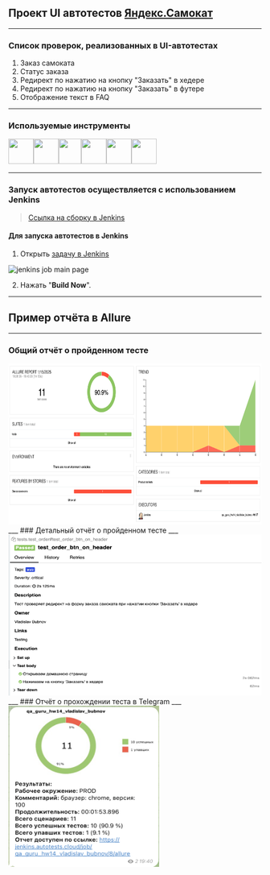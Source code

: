 ## Проект UI автотестов <a target="_blank" href="https://qa-scooter.praktikum-services.ru ">Яндекс.Самокат</a>
___
### Список проверок, реализованных в UI-автотестах
1. Заказ самоката
2. Статус заказа
3. Редирект по нажатию на кнопку "Заказать" в хедере
4. Редирект по нажатию на кнопку "Заказать" в футере
5. Отображение текст в FAQ 
___
### Используемые инструменты
<img src="https://upload.wikimedia.org/wikipedia/commons/thumb/c/c3/Python-logo-notext.svg/1200px-Python-logo-notext.svg.png" height="50" width="50" /><img src="https://testirovshik.com/wp-content/uploads/2023/06/selenium-logo.png" height="50" width="50" /><img src="https://upload.wikimedia.org/wikipedia/commons/thumb/e/e9/Jenkins_logo.svg/1483px-Jenkins_logo.svg.png" height="50" width="45" /><img src="https://avatars.githubusercontent.com/u/5879127?s=200&v=4" height="50" width="50" /><img src="https://upload.wikimedia.org/wikipedia/commons/thumb/5/5c/Telegram_Messenger.png/800px-Telegram_Messenger.png" height="50" width="50" /><img src="https://aerokube.com/img/aerokube_logo.svg" height="50" width="50" />

___
### Запуск автотестов осуществляется с использованием Jenkins
> [Ссылка на сборку в Jenkins](https://jenkins.autotests.cloud/job/Slinkov_online_market_ui_autotests/)

#### Для запуска автотестов в Jenkins
1. Открыть [задачу в Jenkins](https://jenkins.autotests.cloud/job/Slinkov_online_market_ui_autotests/)

![jenkins job main page](pictures/Jenkins_job_main_page.jpg)

2. Нажать "**Build Now**".

---
## Пример отчёта в Allure
___
### Общий отчёт о пройденном тесте
<img src="https://github.com/vladbubnov/jpeg/blob/main/Снимок экрана 2025-01-15 в 19.51.00.png" width="630" height="320"/>
___
### Детальный отчёт о пройденном тесте
___
<img src="https://github.com/vladbubnov/jpeg/blob/main/Снимок экрана 2025-01-15 в 19.50.47.png" width="630" height="320"/>
___
### Отчёт о прохождении теста в Telegram
___
<img src="https://github.com/vladbubnov/jpeg/blob/main/Снимок экрана 2025-01-15 в 19.51.24.png" width="300" height="320"/>
